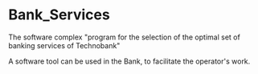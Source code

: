 # Bank_Services
The software complex "program for the selection of the optimal set of banking services of Technobank"

A software tool can be used in the Bank, to facilitate the operator's work.
